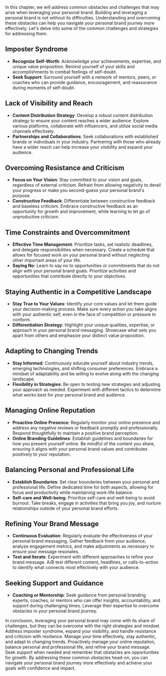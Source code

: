 
In this chapter, we will address common obstacles and challenges that may arise when leveraging your personal brand. Building and leveraging a personal brand is not without its difficulties. Understanding and overcoming these obstacles can help you navigate your personal brand journey more effectively. Let's delve into some of the common challenges and strategies for addressing them.

Imposter Syndrome
-----------------

* **Recognize Self-Worth**: Acknowledge your achievements, expertise, and unique value proposition. Remind yourself of your skills and accomplishments to combat feelings of self-doubt.
* **Seek Support**: Surround yourself with a network of mentors, peers, or coaches who can provide guidance, encouragement, and reassurance during moments of self-doubt.

Lack of Visibility and Reach
----------------------------

* **Content Distribution Strategy**: Develop a robust content distribution strategy to ensure your content reaches a wider audience. Explore various platforms, collaborate with influencers, and utilize social media channels effectively.
* **Partnerships and Collaborations**: Seek collaborations with established brands or individuals in your industry. Partnering with those who already have a wider reach can help increase your visibility and expand your audience.

Overcoming Resistance and Criticism
-----------------------------------

* **Focus on Your Vision**: Stay committed to your vision and goals, regardless of external criticism. Refrain from allowing negativity to derail your progress or make you second-guess your personal brand's purpose.
* **Constructive Feedback**: Differentiate between constructive feedback and baseless criticism. Embrace constructive feedback as an opportunity for growth and improvement, while learning to let go of unproductive criticism.

Time Constraints and Overcommitment
-----------------------------------

* **Effective Time Management**: Prioritize tasks, set realistic deadlines, and delegate responsibilities when necessary. Create a schedule that allows for focused work on your personal brand without neglecting other important areas of your life.
* **Saying No**: Learn to say no to opportunities or commitments that do not align with your personal brand goals. Prioritize activities and opportunities that contribute directly to your objectives.

Staying Authentic in a Competitive Landscape
--------------------------------------------

* **Stay True to Your Values**: Identify your core values and let them guide your decision-making process. Make sure every action you take aligns with your authentic self, even in the face of competition or pressure to conform.
* **Differentiation Strategy**: Highlight your unique qualities, expertise, or approach in your personal brand messaging. Showcase what sets you apart from others and emphasize your distinct value proposition.

Adapting to Changing Trends
---------------------------

* **Stay Informed**: Continuously educate yourself about industry trends, emerging technologies, and shifting consumer preferences. Embrace a mindset of adaptability and be willing to evolve along with the changing landscape.
* **Flexibility in Strategies**: Be open to testing new strategies and adjusting your approach as needed. Experiment with different tactics to determine what works best for your personal brand and audience.

Managing Online Reputation
--------------------------

* **Proactive Online Presence**: Regularly monitor your online presence and address any negative reviews or feedback promptly and professionally. Respond thoughtfully to maintain a positive brand perception.
* **Online Branding Guidelines**: Establish guidelines and boundaries for how you present yourself online. Be mindful of the content you share, ensuring it aligns with your personal brand values and contributes positively to your reputation.

Balancing Personal and Professional Life
----------------------------------------

* **Establish Boundaries**: Set clear boundaries between your personal and professional life. Define dedicated time for both aspects, allowing for focus and productivity while maintaining work-life balance.
* **Self-care and Well-being**: Prioritize self-care and well-being to avoid burnout. Take breaks, engage in activities that bring you joy, and nurture relationships outside of your personal brand efforts.

Refining Your Brand Message
---------------------------

* **Continuous Evaluation**: Regularly evaluate the effectiveness of your personal brand messaging. Gather feedback from your audience, analyze engagement metrics, and make adjustments as necessary to ensure your message resonates.
* **Test and Iterate**: Experiment with different approaches to refine your brand message. A/B test different content, headlines, or calls-to-action to identify what connects most effectively with your audience.

Seeking Support and Guidance
----------------------------

* **Coaching or Mentorship**: Seek guidance from personal branding experts, coaches, or mentors who can offer insights, accountability, and support during challenging times. Leverage their expertise to overcome obstacles in your personal brand journey.

In conclusion, leveraging your personal brand may come with its share of challenges, but they can be overcome with the right strategies and mindset. Address imposter syndrome, expand your visibility, and handle resistance and criticism with resilience. Manage your time effectively, stay authentic, and adapt to changing trends. Proactively manage your online reputation, balance personal and professional life, and refine your brand message. Seek support when needed and remember that obstacles are opportunities for growth. By addressing these common obstacles head-on, you can navigate your personal brand journey more effectively and achieve your goals with confidence and impact.

